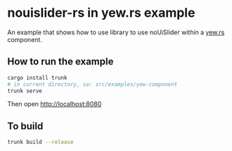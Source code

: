 # nouislider-rs in yew.rs example

An example that shows how to use library to use noUiSlider within a [yew.rs](https://yew.rs) component.

## How to run the example

```sh
cargo install trunk
# in current directory, so: src/examples/yew-component
trunk serve
```

Then open <http://localhost:8080>

## To build

```sh
trunk build --release
```
